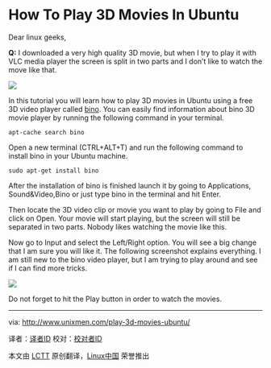 How To Play 3D Movies In Ubuntu
================================================================================
Dear linux geeks,

**Q:** I downloaded a very high quality 3D movie, but when I try to play it with VLC media player the screen is split in two parts and I don’t like to watch the move like that.

![](http://www.unixmen.com/wp-content/uploads/2014/03/s2.png)

In this tutorial you will learn how to play 3D movies in Ubuntu using a free 3D video player called [bino][1]. You can easily find information about bino 3D movie player by running the following command in your terminal.

    apt-cache search bino

Open a new terminal (CTRL+ALT+T) and run the following command to install bino in your Ubuntu machine.

    sudo apt-get install bino

After the installation of bino is finished launch it by going to Applications, Sound&Video,Bino or just type bino in the terminal and hit Enter.

Then locate the 3D video clip or movie you want to play by going to File and click on Open. Your movie will start playing, but the screen will still be separated in two parts. Nobody likes watching the movie like this.

Now go to Input and select the Left/Right option. You will see a big change that I am sure you will like it. The following screenshot explains everything. I am still new to the bino video player, but I am trying to play around and see if I can find more tricks.

![](http://www.unixmen.com/wp-content/uploads/2014/03/s1.png)

Do not forget to hit the Play button in order to watch the movies.

--------------------------------------------------------------------------------

via: http://www.unixmen.com/play-3d-movies-ubuntu/

译者：[译者ID](https://github.com/译者ID) 校对：[校对者ID](https://github.com/校对者ID)

本文由 [LCTT](https://github.com/LCTT/TranslateProject) 原创翻译，[Linux中国](http://linux.cn/) 荣誉推出

[1]:http://bino3d.org/